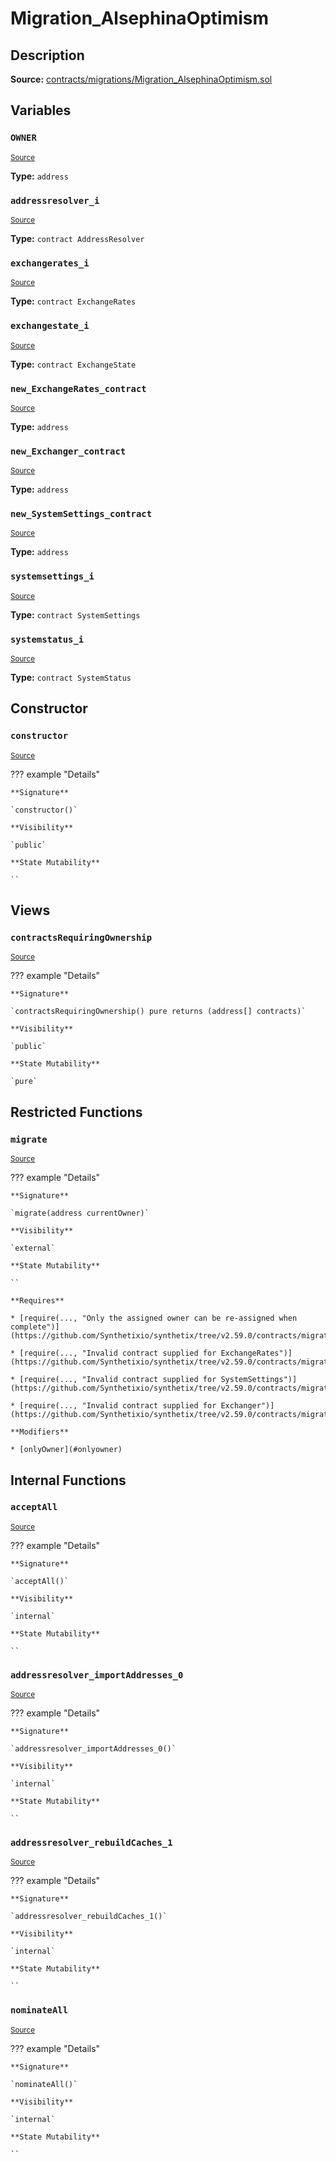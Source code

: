 # Migration_AlsephinaOptimism

## Description

**Source:** [contracts/migrations/Migration_AlsephinaOptimism.sol](https://github.com/Synthetixio/synthetix/tree/v2.59.0/contracts/migrations/Migration_AlsephinaOptimism.sol)

## Variables

### `OWNER`

<sub>[Source](https://github.com/Synthetixio/synthetix/tree/v2.59.0/contracts/migrations/Migration_AlsephinaOptimism.sol#L19)</sub>

**Type:** `address`

### `addressresolver_i`

<sub>[Source](https://github.com/Synthetixio/synthetix/tree/v2.59.0/contracts/migrations/Migration_AlsephinaOptimism.sol#L26)</sub>

**Type:** `contract AddressResolver`

### `exchangerates_i`

<sub>[Source](https://github.com/Synthetixio/synthetix/tree/v2.59.0/contracts/migrations/Migration_AlsephinaOptimism.sol#L32)</sub>

**Type:** `contract ExchangeRates`

### `exchangestate_i`

<sub>[Source](https://github.com/Synthetixio/synthetix/tree/v2.59.0/contracts/migrations/Migration_AlsephinaOptimism.sol#L28)</sub>

**Type:** `contract ExchangeState`

### `new_ExchangeRates_contract`

<sub>[Source](https://github.com/Synthetixio/synthetix/tree/v2.59.0/contracts/migrations/Migration_AlsephinaOptimism.sol#L41)</sub>

**Type:** `address`

### `new_Exchanger_contract`

<sub>[Source](https://github.com/Synthetixio/synthetix/tree/v2.59.0/contracts/migrations/Migration_AlsephinaOptimism.sol#L45)</sub>

**Type:** `address`

### `new_SystemSettings_contract`

<sub>[Source](https://github.com/Synthetixio/synthetix/tree/v2.59.0/contracts/migrations/Migration_AlsephinaOptimism.sol#L43)</sub>

**Type:** `address`

### `systemsettings_i`

<sub>[Source](https://github.com/Synthetixio/synthetix/tree/v2.59.0/contracts/migrations/Migration_AlsephinaOptimism.sol#L34)</sub>

**Type:** `contract SystemSettings`

### `systemstatus_i`

<sub>[Source](https://github.com/Synthetixio/synthetix/tree/v2.59.0/contracts/migrations/Migration_AlsephinaOptimism.sol#L30)</sub>

**Type:** `contract SystemStatus`

## Constructor

### `constructor`

<sub>[Source](https://github.com/Synthetixio/synthetix/tree/v2.59.0/contracts/migrations/Migration_AlsephinaOptimism.sol#L47)</sub>

??? example "Details"

    **Signature**

    `constructor()`

    **Visibility**

    `public`

    **State Mutability**

    ``

## Views

### `contractsRequiringOwnership`

<sub>[Source](https://github.com/Synthetixio/synthetix/tree/v2.59.0/contracts/migrations/Migration_AlsephinaOptimism.sol#L49)</sub>

??? example "Details"

    **Signature**

    `contractsRequiringOwnership() pure returns (address[] contracts)`

    **Visibility**

    `public`

    **State Mutability**

    `pure`

## Restricted Functions

### `migrate`

<sub>[Source](https://github.com/Synthetixio/synthetix/tree/v2.59.0/contracts/migrations/Migration_AlsephinaOptimism.sol#L58)</sub>

??? example "Details"

    **Signature**

    `migrate(address currentOwner)`

    **Visibility**

    `external`

    **State Mutability**

    ``

    **Requires**

    * [require(..., "Only the assigned owner can be re-assigned when complete")](https://github.com/Synthetixio/synthetix/tree/v2.59.0/contracts/migrations/Migration_AlsephinaOptimism.sol#L59)

    * [require(..., "Invalid contract supplied for ExchangeRates")](https://github.com/Synthetixio/synthetix/tree/v2.59.0/contracts/migrations/Migration_AlsephinaOptimism.sol#L61)

    * [require(..., "Invalid contract supplied for SystemSettings")](https://github.com/Synthetixio/synthetix/tree/v2.59.0/contracts/migrations/Migration_AlsephinaOptimism.sol#L62)

    * [require(..., "Invalid contract supplied for Exchanger")](https://github.com/Synthetixio/synthetix/tree/v2.59.0/contracts/migrations/Migration_AlsephinaOptimism.sol#L63)

    **Modifiers**

    * [onlyOwner](#onlyowner)

## Internal Functions

### `acceptAll`

<sub>[Source](https://github.com/Synthetixio/synthetix/tree/v2.59.0/contracts/migrations/Migration_AlsephinaOptimism.sol#L100)</sub>

??? example "Details"

    **Signature**

    `acceptAll()`

    **Visibility**

    `internal`

    **State Mutability**

    ``

### `addressresolver_importAddresses_0`

<sub>[Source](https://github.com/Synthetixio/synthetix/tree/v2.59.0/contracts/migrations/Migration_AlsephinaOptimism.sol#L115)</sub>

??? example "Details"

    **Signature**

    `addressresolver_importAddresses_0()`

    **Visibility**

    `internal`

    **State Mutability**

    ``

### `addressresolver_rebuildCaches_1`

<sub>[Source](https://github.com/Synthetixio/synthetix/tree/v2.59.0/contracts/migrations/Migration_AlsephinaOptimism.sol#L128)</sub>

??? example "Details"

    **Signature**

    `addressresolver_rebuildCaches_1()`

    **Visibility**

    `internal`

    **State Mutability**

    ``

### `nominateAll`

<sub>[Source](https://github.com/Synthetixio/synthetix/tree/v2.59.0/contracts/migrations/Migration_AlsephinaOptimism.sol#L107)</sub>

??? example "Details"

    **Signature**

    `nominateAll()`

    **Visibility**

    `internal`

    **State Mutability**

    ``
